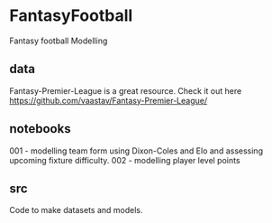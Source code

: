 # FantasyFootball

Fantasy football Modelling

## data 

Fantasy-Premier-League is a great resource. Check it out here https://github.com/vaastav/Fantasy-Premier-League/

## notebooks

001 - modelling team form using Dixon-Coles and Elo and assessing upcoming fixture difficulty.
002 - modelling player level points

## src

Code to make datasets and models.

    


